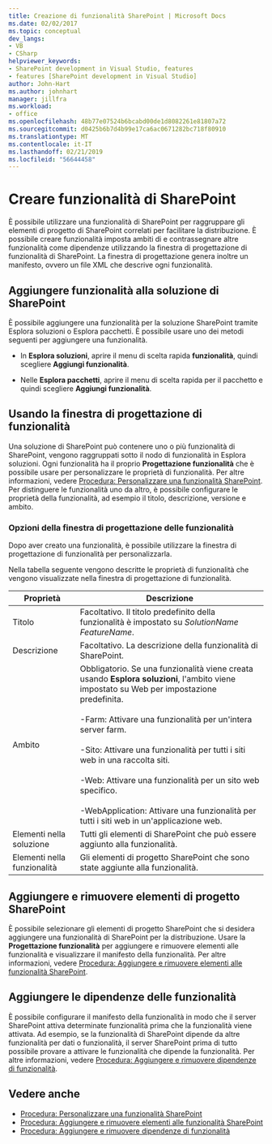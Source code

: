 ```yaml
---
title: Creazione di funzionalità SharePoint | Microsoft Docs
ms.date: 02/02/2017
ms.topic: conceptual
dev_langs:
- VB
- CSharp
helpviewer_keywords:
- SharePoint development in Visual Studio, features
- features [SharePoint development in Visual Studio]
author: John-Hart
ms.author: johnhart
manager: jillfra
ms.workload:
- office
ms.openlocfilehash: 48b77e07524b6bcabd00de1d8082261e81807a72
ms.sourcegitcommit: d0425b6b7d4b99e17ca6ac0671282bc718f80910
ms.translationtype: MT
ms.contentlocale: it-IT
ms.lasthandoff: 02/21/2019
ms.locfileid: "56644458"
---
```

# <a name="create-sharepoint-features"></a>Creare funzionalità di SharePoint
  È possibile utilizzare una funzionalità di SharePoint per raggruppare gli elementi di progetto di SharePoint correlati per facilitare la distribuzione. È possibile creare funzionalità imposta ambiti di e contrassegnare altre funzionalità come dipendenze utilizzando la finestra di progettazione di funzionalità di SharePoint. La finestra di progettazione genera inoltre un manifesto, ovvero un file XML che descrive ogni funzionalità.

## <a name="add-features-to-the-sharepoint-solution"></a>Aggiungere funzionalità alla soluzione di SharePoint
 È possibile aggiungere una funzionalità per la soluzione SharePoint tramite Esplora soluzioni o Esplora pacchetti. È possibile usare uno dei metodi seguenti per aggiungere una funzionalità.

-   In **Esplora soluzioni**, aprire il menu di scelta rapida **funzionalità**, quindi scegliere **Aggiungi funzionalità**.

-   Nelle **Esplora pacchetti**, aprire il menu di scelta rapida per il pacchetto e quindi scegliere **Aggiungi funzionalità**.

## <a name="using-the-feature-designer"></a>Usando la finestra di progettazione di funzionalità
 Una soluzione di SharePoint può contenere uno o più funzionalità di SharePoint, vengono raggruppati sotto il nodo di funzionalità in Esplora soluzioni. Ogni funzionalità ha il proprio **Progettazione funzionalità** che è possibile usare per personalizzare le proprietà di funzionalità. Per altre informazioni, vedere [Procedura: Personalizzare una funzionalità SharePoint](../sharepoint/how-to-customize-a-sharepoint-feature.md). Per distinguere le funzionalità uno da altro, è possibile configurare le proprietà della funzionalità, ad esempio il titolo, descrizione, versione e ambito.

### <a name="feature-designer-options"></a>Opzioni della finestra di progettazione delle funzionalità
 Dopo aver creato una funzionalità, è possibile utilizzare la finestra di progettazione di funzionalità per personalizzarla.

 Nella tabella seguente vengono descritte le proprietà di funzionalità che vengono visualizzate nella finestra di progettazione di funzionalità.

|Proprietà|Descrizione|
|--------------|-----------------|
|Titolo|Facoltativo. Il titolo predefinito della funzionalità è impostato su *SolutionName* *FeatureName*.|
|Descrizione|Facoltativo. La descrizione della funzionalità di SharePoint.|
|Ambito|Obbligatorio. Se una funzionalità viene creata usando **Esplora soluzioni**, l'ambito viene impostato su Web per impostazione predefinita.<br /><br /> -Farm: Attivare una funzionalità per un'intera server farm.<br /><br /> -Sito: Attivare una funzionalità per tutti i siti web in una raccolta siti.<br /><br /> -Web: Attivare una funzionalità per un sito web specifico.<br /><br /> -WebApplication: Attivare una funzionalità per tutti i siti web in un'applicazione web.|
|Elementi nella soluzione|Tutti gli elementi di SharePoint che può essere aggiunto alla funzionalità.|
|Elementi nella funzionalità|Gli elementi di progetto SharePoint che sono state aggiunte alla funzionalità.|

## <a name="add-and-remove-sharepoint-project-items"></a>Aggiungere e rimuovere elementi di progetto SharePoint
 È possibile selezionare gli elementi di progetto SharePoint che si desidera aggiungere una funzionalità di SharePoint per la distribuzione. Usare la **Progettazione funzionalità** per aggiungere e rimuovere elementi alle funzionalità e visualizzare il manifesto della funzionalità. Per altre informazioni, vedere [Procedura: Aggiungere e rimuovere elementi alle funzionalità SharePoint](../sharepoint/how-to-add-and-remove-items-to-sharepoint-features.md).

## <a name="add-feature-dependencies"></a>Aggiungere le dipendenze delle funzionalità
 È possibile configurare il manifesto della funzionalità in modo che il server SharePoint attiva determinate funzionalità prima che la funzionalità viene attivata. Ad esempio, se la funzionalità di SharePoint dipende da altre funzionalità per dati o funzionalità, il server SharePoint prima di tutto possibile provare a attivare le funzionalità che dipende la funzionalità. Per altre informazioni, vedere [Procedura: Aggiungere e rimuovere dipendenze di funzionalità](../sharepoint/how-to-add-and-remove-feature-dependencies.md).

## <a name="see-also"></a>Vedere anche
- [Procedura: Personalizzare una funzionalità SharePoint](../sharepoint/how-to-customize-a-sharepoint-feature.md)
- [Procedura: Aggiungere e rimuovere elementi alle funzionalità SharePoint](../sharepoint/how-to-add-and-remove-items-to-sharepoint-features.md)
- [Procedura: Aggiungere e rimuovere dipendenze di funzionalità](../sharepoint/how-to-add-and-remove-feature-dependencies.md)
